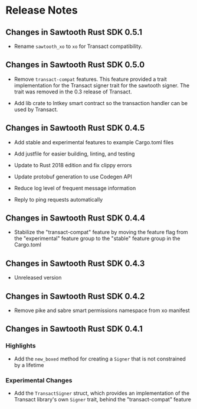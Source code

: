 # Release Notes

## Changes in Sawtooth Rust SDK 0.5.1

* Rename `sawtooth_xo` to `xo` for Transact compatibility.

## Changes in Sawtooth Rust SDK 0.5.0

*  Remove `transact-compat` features. This feature provided a trait
  implementation for the Transact signer trait for the sawtooth signer. The
  trait was removed in the 0.3 release of Transact.

* Add lib crate to Intkey smart contract so the transaction handler can be used
  by Transact.

## Changes in Sawtooth Rust SDK 0.4.5

* Add stable and experimental features to example Cargo.toml files

* Add justfile for easier building, linting, and testing

* Update to Rust 2018 edition and fix clippy errors

* Update protobuf generation to use Codegen API

* Reduce log level of frequent message information

* Reply to ping requests automatically

## Changes in Sawtooth Rust SDK 0.4.4

* Stabilize the "transact-compat" feature by moving the feature flag from the
  "experimental" feature group to the "stable" feature group in the Cargo.toml

## Changes in Sawtooth Rust SDK 0.4.3

* Unreleased version

## Changes in Sawtooth Rust SDK 0.4.2

* Remove pike and sabre smart permissions namespace from xo manifest

## Changes in Sawtooth Rust SDK 0.4.1

### Highlights

* Add the `new_boxed` method for creating a `Signer` that is not constrained by
  a lifetime

### Experimental Changes

* Add the `TransactSigner` struct, which provides an implementation of the
  Transact library's own `Signer` trait, behind the "transact-compat" feature
